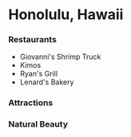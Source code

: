 # Honolulu, Hawaii

### Restaurants
- Giovanni's Shrimp Truck
- Kimos
- Ryan's Grill 
- Lenard's Bakery

### Attractions

### Natural Beauty 
